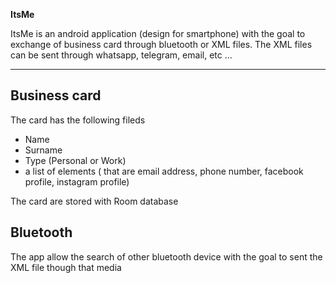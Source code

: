 **ItsMe**

ItsMe is an android application (design for smartphone) with the goal to exchange of business card through bluetooth or XML files.
The XML files can be sent through whatsapp, telegram, email, etc ...

---

## Business card

The card has the following fileds
- Name
- Surname 
- Type (Personal or Work)
- a list of elements ( that are email address, phone number, facebook profile, instagram profile)

The card are stored with Room database

## Bluetooth 

The app allow the search of other bluetooth device with the goal to sent the XML file though that media
